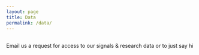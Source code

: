 ```yaml
---
layout: page
title: Data
permalink: /data/
---
```


## 
Email us a request for access to our signals & research data or to just say hi



